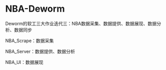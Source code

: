 # NBA-Deworm
Deworm的软工三大作业迭代三：NBA数据采集、数据提供、数据展现、数据分析、数据同步

NBA_Scrape：数据采集

NBA_Server：数据提供、数据分析

NBA_UI：数据展现
